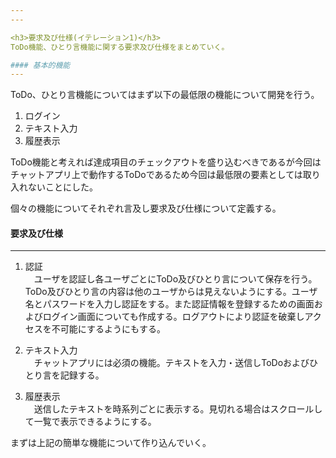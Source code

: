 ```yaml
---
---

<h3>要求及び仕様(イテレーション1)</h3>
ToDo機能、ひとり言機能に関する要求及び仕様をまとめていく。

#### 基本的機能
---
```

ToDo、ひとり言機能についてはまず以下の最低限の機能について開発を行う。

1. ログイン
1. テキスト入力
1. 履歴表示

ToDo機能と考えれば達成項目のチェックアウトを盛り込むべきであるが今回はチャットアプリ上で動作するToDoであるため今回は最低限の要素としては取り入れないことにした。

個々の機能についてそれぞれ言及し要求及び仕様について定義する。

#### 要求及び仕様
---

1. 認証  
　ユーザを認証し各ユーザごとにToDo及びひとり言について保存を行う。ToDo及びひとり言の内容は他のユーザからは見えないようにする。ユーザ名とパスワードを入力し認証をする。また認証情報を登録するための画面およびログイン画面についても作成する。ログアウトにより認証を破棄しアクセスを不可能にするようにもする。

1. テキスト入力  
　チャットアプリには必須の機能。テキストを入力・送信しToDoおよびひとり言を記録する。

1. 履歴表示  
　送信したテキストを時系列ごとに表示する。見切れる場合はスクロールして一覧で表示できるようにする。

まずは上記の簡単な機能について作り込んでいく。